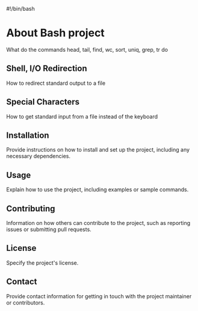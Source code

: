 #!/bin/bash

# About Bash project 

What do the commands head, tail, find, wc, sort, uniq, grep, tr do

## Shell, I/O Redirection
How to redirect standard output to a file

## Special Characters

How to get standard input from a file instead of the keyboard

## Installation

Provide instructions on how to install and set up the project, including any necessary dependencies.

## Usage

Explain how to use the project, including examples or sample commands.

## Contributing

Information on how others can contribute to the project, such as reporting issues or submitting pull requests.

## License

Specify the project's license.

## Contact

Provide contact information for getting in touch with the project maintainer or contributors.

